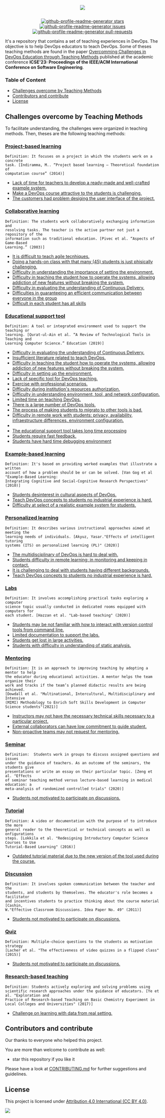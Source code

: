 <p align="center"> 
  <img style="margin: -30px;" src="images/logo.png"   /> 
</p>

<p align="center">

<a href="https://github.com/devops-education/Teaching-Methods-in-Devops-Education/stargazers" target="blank">
<img src="https://img.shields.io/github/stars/devops-education/Teaching-Methods-in-Devops-Education?style=flat-square" alt="github-profile-readme-generator stars"/>
</a>
<a href="https://github.com/devops-education/Teaching-Methods-in-Devops-Education/issues" target="blank">
<img src="https://img.shields.io/github/issues/devops-education/Teaching-Methods-in-Devops-Education?style=flat-square" alt="github-profile-readme-generator issues"/>
</a>
<a href="https://github.com/devops-education/Teaching-Methods-in-Devops-Education/pulls" target="blank">
<img src="https://img.shields.io/github/issues-pr/devops-education/Teaching-Methods-in-Devops-Education?style=flat-square" alt="github-profile-readme-generator pull-requests"/>
</a>
</p>


It's a repository that contains a set of teaching experiences in DevOps. The objective is to help DevOps educators to teach DevOps. Some of theses teaching methods are found in the paper [Overcomming Challenges in DevOps Education through Teaching Methods](https://arxiv.org/pdf/2302.05564.pdf) published at the academic conference **ICSE'23: Proceedings of the IEEE/ACM International Conference on Software Engineering**. 

### Table of Content

- [Challenges overcome by Teaching Methods](#challenge-overcome-by-teaching-methods) 
- [Contributors and contribute](#contributors-and-contribute)
- [License](#license)

## Challenges overcome by Teaching Methods

To facilitate understanding, the challenges were organized in teaching methods. Then, theses are the following teaching methods:

### [Project-based learning](https://github.com/devops-education/Challenges-in-Devops-Education/issues?q=is%3Aissue+is%3Aopen+label%3Acurriculum+label%3Achallenge-existed+)

```
Definition: It focuses on a project in which the students work on a concrete
task. [Indiramma, M.. “Project based learning — Theoretical foundation of
computation course” (2014)] 
```

- [Lack of time for teachers to develop a ready-made and well-crafted example system.](https://github.com/devops-education/Teaching-Methods-in-Devops-Education/issues/)
- [Make a DevOps course attractive to the students is challenging.](https://github.com/devops-education/Teaching-Methods-in-Devops-Education/issues/)
- [The customers had problem desiging the user interface of the project. ](https://github.com/devops-education/Teaching-Methods-in-Devops-Education/issues/)


### [Collaborative learning](https://github.com/devops-education/Challenges-in-Devops-Education/issues?q=is%3Aissue+is%3Aopen+label%3Acurriculum+label%3Achallenge-existed+)

```
Definition: The students work collaboratively exchanging information and
resolving tasks. The teacher is the active partner not just a repository of the
information such as traditional education. [Pivec et al. “Aspects of Game-Based
Learning.” (2003)]
```
- [It is difficult to teach agile tecnhiques.](https://github.com/devops-education/Teaching-Methods-in-Devops-Education/issues/)
- [Doing a hands-on class with that many (45) students is just phisically challenging.](https://github.com/devops-education/Teaching-Methods-in-Devops-Education/issues/)
- [Difficulty in understanding the importance of setting the environment.](https://github.com/devops-education/Teaching-Methods-in-Devops-Education/issues/)
- [Difficulty in teaching the student how to operate the systems, allowing addiction of new features without breaking the system.](https://github.com/devops-education/Teaching-Methods-in-Devops-Education/issues/)
- [Difficulty in evaluating the understanding of Continuous Delivery.](https://github.com/devops-education/Teaching-Methods-in-Devops-Education/issues/)
- [Difficulties in guaranteeing an efficient communication between everyone in the group](https://github.com/devops-education/Teaching-Methods-in-Devops-Education/issues/)
- [Difficult in each student has all skills](https://github.com/devops-education/Teaching-Methods-in-Devops-Education/issues/)




### [Educational support tool](https://github.com/devops-education/Challenges-in-Devops-Education/issues?q=is%3Aissue+is%3Aopen+label%3Acurriculum+label%3Achallenge-existed+)

```
Definition: A tool or integrated environment used to support the teaching or
learning. [Qurat-ul-Ain et al. “A Review of Technological Tools in Teaching and
Learning Computer Science.” Education (2019)]
```
- [Difficulty in evaluating the understanding of Continuous Delivery.](https://github.com/devops-education/Teaching-Methods-in-Devops-Education/issues/)
- [Insufficient literature related to teach DevOps.](https://github.com/devops-education/Teaching-Methods-in-Devops-Education/issues/)
- [Difficulty in teaching the student how to operate the systems, allowing addiction of new features without breaking the system.](https://github.com/devops-education/Teaching-Methods-in-Devops-Education/issues/)
- [Difficulty in setting up the environment.](https://github.com/devops-education/Teaching-Methods-in-Devops-Education/issues/)
- [Lack of specific tool for DevOps teaching.](https://github.com/devops-education/Teaching-Methods-in-Devops-Education/issues/)
- [Exercise with professional scenarios.](https://github.com/devops-education/Teaching-Methods-in-Devops-Education/issues/)
- [Difficulty during institution's resources authorization.](https://github.com/devops-education/Teaching-Methods-in-Devops-Education/issues/)
- [Difficulty in understanding environment, tool, and network configuration.](https://github.com/devops-education/Teaching-Methods-in-Devops-Education/issues/)
- [Limited time on teaching DevOps.](https://github.com/devops-education/Teaching-Methods-in-Devops-Education/issues/)
- [There is a large number of DevOps tools.](https://github.com/devops-education/Teaching-Methods-in-Devops-Education/issues/)
- [The process of making students to migrato to other tools is bad.](https://github.com/devops-education/Teaching-Methods-in-Devops-Education/issues/)
- [Difficulty in remote work with students: privacy, availability, infraestructure differences, environment configuration.](https://github.com/devops-education/Teaching-Methods-in-Devops-Education/issues/)
- [](https://github.com/devops-education/Teaching-Methods-in-Devops-Education/issues/)
- [The educational support tool takes long time processing](https://github.com/devops-education/Teaching-Methods-in-Devops-Education/issues/)
- [Students require fast feedback.](https://github.com/devops-education/Teaching-Methods-in-Devops-Education/issues/)
- [Students have hard time debugging environment](https://github.com/devops-education/Teaching-Methods-in-Devops-Education/issues/)



### [Example-based learning](https://github.com/devops-education/Challenges-in-Devops-Education/issues?q=is%3Aissue+is%3Aopen+label%3Acurriculum+label%3Achallenge-existed+)

```
Definition: It's based on providing worked examples that illustrate a written
account of how a problem should be or can be solved. [Van Gog et al "Example-Based Learning:
Integrating Cognitive and Social-Cognitive Research Perspectives" (2010)]
```

- [Students desinterest in cultural aspects of DevOps.](https://github.com/devops-education/Teaching-Methods-in-Devops-Education/issues/)
- [Teach DevOps concepts to students no industrial experience is hard.](https://github.com/devops-education/Teaching-Methods-in-Devops-Education/issues/)
- [Difficulty at select of a realistic example system for students.](https://github.com/devops-education/Teaching-Methods-in-Devops-Education/issues/)

### [Personalized learning](https://github.com/devops-education/Challenges-in-Devops-Education/issues?q=is%3Aissue+is%3Aopen+label%3Acurriculum+label%3Achallenge-existed+)

```
Definition: It describes various instructional approaches aimed at meeting the
learning needs of individuals. [Akyuz, Yasar."Effects of intelligent tutoring
systems (ITS) on personalized learning (PL)" (2020)]
```
- [The multidisciplinary of DevOps is hard to deal with.](https://github.com/devops-education/Teaching-Methods-in-Devops-Education/issues/)
- [Students difficulty in remote learning: in monitoring and keeping in contact.](https://github.com/devops-education/Teaching-Methods-in-Devops-Education/issues/)
- [It is challenging to deal with students having different backgrounds.](https://github.com/devops-education/Teaching-Methods-in-Devops-Education/issues/)
- [Teach DevOps concepts to students no industrial experience is hard.](https://github.com/devops-education/Teaching-Methods-in-Devops-Education/issues/)

### [Labs](https://github.com/devops-education/Challenges-in-Devops-Education/issues?q=is%3Aissue+is%3Aopen+label%3Acurriculum+label%3Achallenge-existed+)

```
Definition: It involves accomplishing practical tasks exploring a computer
science topic usually conducted in dedicated rooms equipped with computers for
each student. [Hazzan et al. "Lab-based teaching" (2020)]
```

- [Students may be not familiar with how to interact with version control tools from command line.](https://github.com/devops-education/Teaching-Methods-in-Devops-Education/issues/)
- [Limited documentation to support the labs.](https://github.com/devops-education/Teaching-Methods-in-Devops-Education/issues/)
- [Students get lost in large activities.](https://github.com/devops-education/Teaching-Methods-in-Devops-Education/issues/)
- [Students with difficulty in understanding of static analysis.](https://github.com/devops-education/Teaching-Methods-in-Devops-Education/issues/)


### [Mentoring](https://github.com/devops-education/Challenges-in-Devops-Education/issues?q=is%3Aissue+is%3Aopen+label%3Acurriculum+label%3Achallenge-existed+)

```
Definition: It is an approach to improving teaching by adopting a mentor to help
the educator during educational activities. A mentor helps the team organize their
work and tracks if the team’s planned didactic results are being achieved.
[Dowdall et al. "Multinational, Intercultural, Multidisciplinary and Intensive
(MIMI) Methodology to Enrich Soft Skills Development in Computer Science students"(2021)] 
```
- [Instructors may not have the necessary technical skills necessary to a particular project.](https://github.com/devops-education/Teaching-Methods-in-Devops-Education/issues/)
- [External collaborators can have low commitment to guide student.](https://github.com/devops-education/Teaching-Methods-in-Devops-Education/issues/)
- [Non-proactive teams may not request for mentoring.](https://github.com/devops-education/Teaching-Methods-in-Devops-Education/issues/)


### [Seminar](https://github.com/devops-education/Challenges-in-Devops-Education/issues?q=is%3Aissue+is%3Aopen+label%3Acurriculum+label%3Achallenge-existed+)

```
Definition:  Students work in groups to discuss assigned questions and issues
under the guidance of teachers. As an outcome of the seminars, the students give
presentations or write an essay on their particular topic. [Zeng et al. "Effects
of seminar teaching method versus lecture-based learning in medical education: a
meta-analysis of randomized controlled trials" (2020)]
```

- [Students not motivated to participate on discussions.](https://github.com/devops-education/Teaching-Methods-in-Devops-Education/issues/)

### [Tutorial](https://github.com/devops-education/Challenges-in-Devops-Education/issues?q=is%3Aissue+is%3Aopen+label%3Acurriculum+label%3Achallenge-existed+)

```
Definition: A video or documentation with the purpose of to introduce the more
general reader to the theoretical or technical concepts as well as onfigurations
steps. [Lokkila et al. "Redesigning Introductory Computer Science Courses to Use
Tutorial-Based Learning" (2016)]
```
- [Outdated tutorial material due to the new version of the tool used during the course.](https://github.com/devops-education/Teaching-Methods-in-Devops-Education/issues/)


### [Discussion](https://github.com/devops-education/Challenges-in-Devops-Education/issues?q=is%3Aissue+is%3Aopen+label%3Acurriculum+label%3Achallenge-existed+)

```
Definition: It involves spoken communication between the teacher and the
students, and students by themselves. The educator's role becomes a facilitator
and incentives students to practice thinking about the course material [Cashin,
W."Effective Classroom Discussions. Idea Paper No. 49" (2011)]
```
- [Students not motivated to participate on discussions.](https://github.com/devops-education/Teaching-Methods-in-Devops-Education/issues/)


### [Quiz](https://github.com/devops-education/Challenges-in-Devops-Education/issues?q=is%3Aissue+is%3Aopen+label%3Acurriculum+label%3Achallenge-existed+)

```
Definition: Multiple-choice questions to the students as motivation strategy
[Lacher et al. "The effectiveness of video quizzes in a flipped class"(2015)]
```
- [Students not motivated to participate on discussions.](https://github.com/devops-education/Teaching-Methods-in-Devops-Education/issues/)


### [Research-based teaching](https://github.com/devops-education/Challenges-in-Devops-Education/issues?q=is%3Aissue+is%3Aopen+label%3Acurriculum+label%3Achallenge-existed+)

```
Definition: Students actively exploring and solving problems using scientific research approaches under the guidance of educators. [Ye et al. "Exploration and
Practice of Research-based Teaching on Basic Chemistry Experiment in Local Colleges and Universities" (2017)]
```
- [Challenge on learning with data from real setting.](https://github.com/devops-education/Teaching-Methods-in-Devops-Education/issues/)



## Contributors and contribute

Our thanks to everyone who helped this project.

You are more than welcome to contribute as well:

 - star this repository if you like it
 <!-- - share your challenge (or recommendation) via issue or [Slack](https://devops-education.slack.com/archives/C01RJV66G4V) -->
 
Please have a look at [CONTRIBUTING.md](https://github.com/devops-education/Teaching-Methods-in-Devops-Education/blob/main/CONTRIBUTING.md) for further suggestions and guidelines.

## License

This project is licensed under [Attribution 4.0 International (CC BY 4.0)](https://creativecommons.org/licenses/by/4.0/).

![](https://i.creativecommons.org/l/by/4.0/88x31.png)



